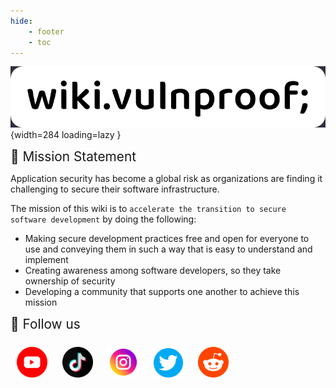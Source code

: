 ```yaml
---
hide:
    - footer
    - toc
---
```


![Image title](assets/logo.png){width=284 loading=lazy }

<div style="font-size:1.3rem;">🎯 Mission Statement</div>

Application security has become a global risk as organizations are finding it challenging to secure their software infrastructure.

The mission of this wiki is to `accelerate the transition to secure software development` by doing the following:

-   Making secure development practices free and open for everyone to use and conveying them in such a way that is easy to understand and implement
-   Creating awareness among software developers, so they take ownership of security
-   Developing a community that supports one another to achieve this mission

<div style="font-size:1.3rem;">🚀 Follow us</div>

<a href="https://www.youtube.com/@vulnproof" target="_blank"><img src="assets/youtube.png" width=49 style="margin:10px;"/></a>
<a href="https://www.tiktok.com/@vulnproof" target="_blank"><img src="assets/tik-tok.png" width=49 style="margin:10px;"/></a>
<a href="https://www.instagram.com/vulnproof/" target="_blank"><img src="assets/instagram.png" width=49 style="margin:10px;"/></a>
<a href="https://twitter.com/vulnproof" target="_blank"><img src="assets/twitter.png" width=47 style="margin:10px;"/></a>
<a href="https://www.reddit.com/r/vulnproof/" target="_blank"><img src="assets/reddit.png" width=49 style="margin:10px;"/></a>
